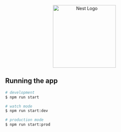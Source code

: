 <p align="center">
  <a href="http://nestjs.com/" target="blank"><img src="https://nestjs.com/img/logo-small.svg" width="200" alt="Nest Logo" /></a>
</p>

## Running the app

```bash
# development
$ npm run start

# watch mode
$ npm run start:dev

# production mode
$ npm run start:prod


